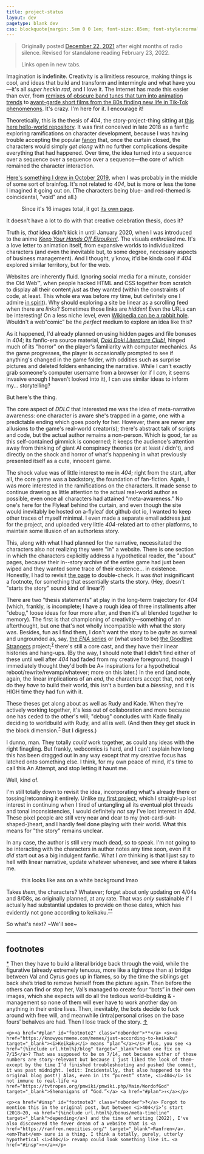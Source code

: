 ```yaml
---
title: project-status
layout: dev
pagetype: blank dev
css: blockquote{margin:.5em 0 0 1em; font-size:.85em; font-style:normal !important;} figure{margin:1em 0;} .noborder{border:0 !important;} figcaption{font-size:.85em; font-style:italic; text-align:center; color:#808080;} figcaption a{color:inherit !important;} a:hover,a:focus,a:active{color:inherit !important; opacity:.5;} sup{vertical-align:top;} h2,section{margin-left:0 !important;} section{font-size:.85em; line-height:145%; padding:0 1em;} section p{text-indent:-.85em;} main hr{width:50%; margin:1.25em auto 0 auto !important;} h2{margin-top:0 !important;} section s{padding-right:.25em;}
---
```

> Originally posted <a href="https://a-flyleaf.github.io/blog/project-rambling" target="_blank">December 22, 2021</a> after eight months of radio silence. Revised for standalone reading February 23, 2022.
>
> Links open in new tabs.

Imagination is indefinite. Creativity is a limitless resource, making things is cool, and ideas that build and transform and intermingle and what have you—it's all *super heckin rad*, and I love it. The Internet has made this easier than ever, from <a href="https://www.youtube.com/watch?v=mFNwLpMkAiM" target="_blank">remixes of obscure band tunes that turn into animation trends</a> to <a href="https://www.frieze.com/article/how-cecelia-condits-video-art-became-viral-curse-teens-tiktok" target="_blank">avant-garde short films from the 80s finding new life in Tik-Tok phenomenons</a>. It's crazy. I'm here for it. I encourage it!

Theoretically, this is the thesis of <i>404</i>, the story-project-thing sitting at <a href="https://github.com/a-flyleaf/hello-world" target="_blank">this here hello-world repository</a>. It was first conceived in late 2018 as a fanfic exploring ramifications on character development, because I was having trouble accepting the popular <a href="https://fanlore.org/wiki/Fanon" target="_blank">fanon</a> that, once the curtain closed, the characters would simply *get along* with no further complications despite everything that had happened. Over time, the idea turned into a sequence over a sequence over a sequence over a sequence—the core of which remained the character interaction.

<a href="https://a-flyleaf.github.io/blog/stardust/" target="_blank">Here's something I drew in October 2019</a>, when I was probably in the middle of some sort of brainfog. It's not related to <i>404</i>, but is more or less the tone I imagined it going out on. (The characters being blue- and red-themed is coincidental, "void" and all.)

<figure><a href="https://a-flyleaf.github.io/blog/stardust" target="_blank" class="noborder"><img src="https://a-flyleaf.github.io/blog/stardust/ishouldcheckoutwaitingforgodot.png" alt=""></a>
	<figcaption>Since it's 16 images total, it got <a href="https://a-flyleaf.github.io/blog/stardust" target="_blank">its own page</a>.</figcaption>
</figure>

It doesn't have a lot to do with that creative celebration thesis, does it?

Truth is, *that* idea didn't kick in until January 2020, when I was introduced to the anime <a href="https://www.youtube.com/watch?v=y1xAzPlh4i0" target="_blank"><i>Keep Your Hands Off Eizouken!</i></a>. The visuals *enthralled* me. It's a love letter to animation itself, from expansive worlds to individualized characters (and even the inevitable but, to some degree, necessary aspects of business management). And I thought, y'know, it'd be kinda cool if <i>404</i> explored similar territory, but for the web.

Websites are inherently fluid. Ignoring social media for a minute, consider the Old Web™, when people hacked HTML and CSS together from scratch to display all their content *just* as they wanted (within the constraints of code, at least. This whole era was before my time, but definitely one I admire <a href="https://neocities.org/browse?tag=retro" target="_blank">in spirit</a>). Why should exploring a site be linear as a scrolling feed when there are *links*? Sometimes those links are *hidden*! Even the URLs can be interesting! On a less niche level, even <a href="https://en.wikipedia.org/wiki/Wiki_rabbit_hole" target="_blank">Wikipedia can be a rabbit hole</a>. Wouldn't a web“comic” be the *perfect* medium to explore an idea like this?

As it happened, I'd already planned on using hidden pages and file bonuses in <i>404</i>; its fanfic-era source material, <a href="https://en.wikipedia.org/wiki/Doki_Doki_Literature_Club!" target="_blank"><i>Doki Doki Literature Club!</i></a>, hinged much of its "horror" on the player's familiarity with computer mechanics. As the game progresses, the player is occasionally prompted to see if anything's changed in the game folder, with oddities such as surprise pictures and deleted folders enhancing the narrative. While I can't exactly grab someone's computer username from a browser (or if I *can*, it seems invasive enough I haven't looked into it), I can use similar ideas to inform my... storytelling?

But here's the thing.

The core aspect of <i>DDLC</i> that interested me was the idea of meta-narrative awareness: one character is aware she's trapped in a game, one with a predictable ending which goes poorly for her. However, there are never any allusions to the game's real-world creator(s); there's abstract talk of scripts and code, but the actual author remains a non-person. Which is good, far as this self-contained gimmick is concerned; it keeps the audience's attention away from thinking of giant AI conspiracy theories (or at least *I* didn't), and directly on the shock and horror of what's happening in what previously presented itself as a cute, innocent game.

The shock value was of little interest to me in <i>404</i>; right from the start, after all, the core game was a backstory, the foundation of fan-fiction. Again, I was more interested in the ramifications on the characters. It made sense to continue drawing as little attention to the actual real-world author as possible, even once all characters had attained "meta-awareness." No one's here for the Flyleaf behind the curtain, and even though the site would inevitably be hosted on a-flyleaf dot github dot io, I wanted to keep other traces of myself minimal. I even made a separate email address just for the project, and uploaded very little <i>404</i>-related art to other platforms, to maintain some illusion of an authorless story.

This, along with what I had planned for the narrative, necessitated the characters also not realizing they were "in" a website. There is one section in which the characters explicitly address a hypothetical reader, the "about" pages, because their in--story archive of the entire game had just been wiped and they wanted some trace of their existence... in existence. Honestly, I had to revisit <a href="{%include url.html%}/1-reset/1" target="_blank">the page</a> to double-check. It was *that* insignificant a footnote, for something that essentially starts the story. (Hey, doesn't "starts the story" sound kind of linear?)

There are two "thesis statements" at play in the long-term trajectory for <i>404</i> (which, frankly, is incomplete; I have a rough idea of three installments after "debug," loose ideas for four more after, and then it's all blended together to memory). The first is that championing of creativity—something of an afterthought, but one that's not wholly *in*compatible with what the story was. Besides, fun as I find them, I don't want the story to be *quite* as surreal and ungrounded as, say, <a href="https://www.youtube.com/playlist?list=PLhPaJURyApsoMQDaoft5t0l0iAwUOLtlM" target="_blank">the <i style="text-transform:uppercase;">Ena</i> series</a> or (what used to be) <a href="https://web.archive.org/web/20210324034654/https://strangers.atrocityland.com/" target="_blank">the Goodbye Strangers</a> project<span id="insp">;</span><sup><a href="#footnote3">‽</a></sup> there's still a core cast, and they have their linear histories and hang-ups. (By the way, I should note that I didn't find either of these until well after <i>404</i> had faded from my creative foreground, though I immediately thought they'd both be A+ inspirations for a hypothetical reboot/rewrite/revamp/whatever; more on this later.) In the end (and note, again, the linear implications of an *end*, the characters accept that, not only do they *have* to build their world, this isn't a burden but a *blessing*, and it is <em style="text-transform:uppercase;font-style:normal;">high</em> time they had fun with it.

These theses get along about as well as Rudy and Kade. When they're actively working together, it's less out of collaboration and more because one has ceded to the other's will; "debug" concludes with Kade finally deciding to worldbuild with Rudy, and all is well. (<span id="note">And then they get stuck in the block dimension.</span><sup><a href="#footnote" class="noborder">*</a></sup> But I digress.)

I dunno, man. They totally *could* work together, as could any ideas with the right finagling. But frankly, webcomics is hard, and I can't explain how long this has been dragged out in any way except that my creative focus has latched onto something else. I think, for my own peace of mind, it's time to call this An Attempt, and stop letting it haunt me.

Well, kind of.

I'm still totally down to revisit the idea, incorporating what's already there or tossing/retconning it entirely. Unlike <a href="https://a-flyleaf.github.io/projects/tfe" target="_blank">my first project</a>, which I straight-up lost interest in continuing when I tired of untangling all its eventual plot threads and tonal inconsistencies, I would definitely *not* say I've lost interest in <i>404</i>. These pixel people are still very near and dear to my (not-card-suit-shaped-)heart, and I hardly feel done playing with their world. What this means for "the story" remains unclear.

In any case, the author is still very much dead, so to speak. I'm not going to be interacting with the characters in author notes any time soon, even if it *did* start out as a big indulgent fanfic. What I *am* thinking is that I just say to hell with linear narrative, update whatever whenever, and see where it takes me.

<figure><img src="{%include url.html%}/1-reset/img/36-r.png" alt=""/><figcaption>this looks like ass on a white background lmao</figcaption></figure>

Takes *them*, the characters? Whatever; forget about only updating on 4/04s and 8/08s, as originally planned, at any rate. That was *only* sustainable if I actually had substantial updates to provide on those dates, <span id="plan">which has evidently not gone according to keikaku</span>.<sup><a href="#footnote2" class="noborder">**</a></sup>

So what's next? ~We'll see~

<hr/>

<section>
	<h2>footnotes</h2>
	<p><a href="#note" id="footnote" class="noborder">*</a> Then they have to build a literal bridge back through the void, while the figurative (already extremely tenuous, more like a tightrope than a) bridge between Val and Cyrus goes up in flames, so by the time the siblings get back she’s tried to remove herself from the picture again. Then before the others can find or stop her, Val’s managed to create four “bots” in their own images, which she expects will do all the tedious world-building & -management so none of them will ever have to work another day on anything in their entire lives. Then, inevitably, the bots decide to fuck around with free will, and meanwhile (intra)personal crises on the base fours’ behalves are had. Then I lose track of the story. <a href="#note">↑</a></p>
	
	<p><a href="#plan" id="footnote2" class="noborder">**</a> <s><a href="https://knowyourmeme.com/memes/just-according-to-keikaku" target="_blank"><i>Keikaku</i> means “plan”</a></s> Plus, you see <a href="{%include url.html%}/blog" target="_blank">that one fix on 7/15</a>? That was supposed to be on 7/14, not because either of those numbers are story-relevant but because I just liked the look of them—except by the time I’d finished troubleshooting and pushed the commit, it was past midnight. (edit: Incidentally, that also happened to the original blog post!) Alas, even in its “purest” state, <i>404</i> is not immune to real-life <a href="https://tvtropes.org/pmwiki/pmwiki.php/Main/WordofGod" target="_blank">Shenanigans of “God.”</a> <a href="#plan">↑</a></p>
	
	<p><a href="#insp" id="footnote3" class="noborder">‽</a> Forgot to mention this in the original post, but between <i>404</i>’s start (2018–20, <a href="{%include url.html%}/bonus/meta-timeline" target="_blank">depending</a>) and the time of writing (2022), I've also discovered the fever dream of a website that is <a href="https://ranfren.neocities.org/" target="_blank">Ranfren</a>. <em>That</em> sure is a thing. I think a totally, purely, utterly hypothetical <i>404</i> revamp could look something like it… <a href="#insp">↑</a></p>
</section>